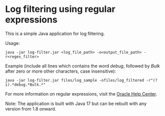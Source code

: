 # Log filtering using regular expressions 

This is a simple Java application for log filtering.

Usage:

    java -jar log-filter.jar <log_file_path> -o<output_file_path> -r<regex_filter>

Example (include all lines which contains the word *debug*, followed by *Bulk* after zero or more other characters, case insensitive):

    java -jar log-filter.jar files/log_sample -ofiles/log_filtered -r"(?i).*debug.*Bulk.*"

For more information on regular expressions, visit the [Oracle Help Center](https://docs.oracle.com/en/java/javase/17/docs/api/java.base/java/util/regex/Pattern.html).

Note: The application is built with Java 17 but can be rebuilt with any version from 1.8 onward.
